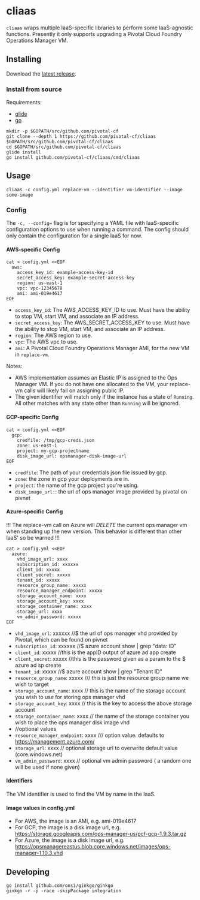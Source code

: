 # cliaas

`cliaas` wraps multiple IaaS-specific libraries to perform some IaaS-agnostic
functions. Presently it only supports upgrading a Pivotal Cloud Foundry
Operations Manager VM.

## Installing

Download the [latest release](https://github.com/pivotal-cf/cliaas/releases/latest).

### Install from source

Requirements:

* [glide](https://github.com/masterminds/glide)
* [go](https://golang.org)

```
mkdir -p $GOPATH/src/github.com/pivotal-cf
git clone --depth 1 https://github.com/pivotal-cf/cliaas $GOPATH/src/github.com/pivotal-cf/cliaas
cd $GOPATH/src/github.com/pivotal-cf/cliaas
glide install
go install github.com/pivotal-cf/cliaas/cmd/cliaas
```

## Usage

`cliaas -c config.yml replace-vm --identifier vm-identifier --image some-image`

### Config

The `-c, --config=` flag is for specifying a YAML file with IaaS-specific configuration options to use when running a command. The config should only contain the configuration for a single IaaS for now.

#### AWS-specific Config

```
cat > config.yml <<EOF
  aws:
    access_key_id: example-access-key-id
    secret_access_key: example-secret-access-key
    region: us-east-1
    vpc: vpc-12345678
    ami: ami-019e4617
EOF
```

* `access_key_id`: The AWS_ACCESS_KEY_ID to use. Must have the ability to stop VM, start VM, and associate an IP address.
* `secret_access_key`: The AWS_SECRET_ACCESS_KEY to use. Must have the ability to stop VM, start VM, and associate an IP address.
* `region`: The AWS region to use.
* `vpc`: The AWS vpc to use.
* `ami`: A Pivotal Cloud Foundry Operations Manager AMI, for the new VM in `replace-vm`.

Notes:
- AWS implementation assumes an Elastic IP is assigned to the Ops Manager VM. If you do not have one allocated to the VM, your replace-vm calls will likely fail on assigning public IP.
- The given identifier will match only if the instance has a state of `Running`.
  All other matches with any state other than `Running` will be ignored.

#### GCP-specific Config

```
cat > config.yml <<EOF
  gcp:
    credfile: /tmp/gcp-creds.json
    zone: us-east-1
    project: my-gcp-projectname
    disk_image_url: opsmanager-disk-image-url 
EOF
```

* `credfile`: The path of your credentials json file issued by gcp.
* `zone`: the zone in gcp your deployments are in.
* `project`: the name of the gcp project you're using.
* `disk_image_url:`: the url of ops manager image provided by pivotal on pivnet

#### Azure-specific Config

!!! The replace-vm call on Azure will *DELETE* the current ops manager vm when
standing up the new version. This behavior is different than other IaaS' so be
warned !!!


```
cat > config.yml <<EOF
  azure:
    vhd_image_url: xxxx
    subscription_id: xxxxxx 
    client_id: xxxxx
    client_secret: xxxxx
    tenant_id: xxxxx
    resource_group_name: xxxxx
    resource_manager_endpoint: xxxxx
    storage_account_name: xxxx
    storage_account_key: xxxx
    storage_container_name: xxxx
    storage_url: xxxx
    vm_admin_password: xxxxx
EOF
```

* `vhd_image_url`: xxxxxx //$  the url of ops manager vhd provided by
  Pivotal, which can be found on pivnet
* `subscription_id`: xxxxxx //$ azure account show | grep "data: ID" 
* `client_id`: xxxxx //this is the appID output of azure ad app create
* `client_secret`: xxxxx //this is the password given as a param to the $ azure ad sp create
* `tenant_id`: xxxxx //$ azure account show | grep "Tenant ID"
* `resource_group_name`: xxxxx /// this is just the resource group name we wish to target
* `storage_account_name`: xxxx // this is the name of the storage account you wish to use for storing ops manager vhd
* `storage_account_key`: xxxx // this is the key to access the above storage account
* `storage_container_name`: xxxx // the name of the storage container you wish to place the ops manager disk image vhd
* //optional values
* `resource_manager_endpoint`: xxxx /// option value. defaults to https://management.azure.com/
* `storage_url`: xxxx // optional storage url to overwrite default value (core.windows.net)
* `vm_admin_password`: xxxx // optional vm admin password ( a random one will be
  used if none given)
#### Identifiers

The VM identifier is used to find the VM by name in the IaaS.

#### Image values in config.yml
* For AWS, the image is an AMI, e.g. ami-019e4617
* For GCP, the image is a disk image url, e.g. https://storage.googleapis.com/ops-manager-us/pcf-gcp-1.9.3.tar.gz
* For Azure, the image is a disk image url, e.g. https://opsmanagereastus.blob.core.windows.net/images/ops-manager-1.10.3.vhd

## Developing

```
go install github.com/onsi/ginkgo/ginkgo
ginkgo -r -p -race -skipPackage integration
```
